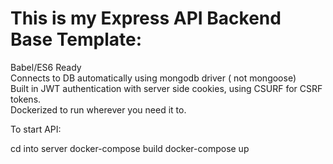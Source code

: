 # This is my Express API Backend Base Template:

Babel/ES6 Ready<br/>
Connects to DB automatically using mongodb driver ( not mongoose) <br/>
Built in JWT authentication with server side cookies, using CSURF for CSRF tokens.<br/>
Dockerized to run wherever you need it to.


To start API:

cd into server
docker-compose build
docker-compose up
